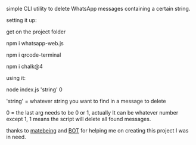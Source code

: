 simple CLI utility to delete WhatsApp messages containing a certain string.

setting it up:

get on the project folder

npm i whatsapp-web.js

npm i qrcode-terminal

npm i chalk@4

using it:

node index.js 'string' 0

'string' = whatever string you want to find in a message to delete

0 = the last arg needs to be 0 or 1, actually It can be whatever number except 1, 1 means the script will delete all found messages.

thanks to [matebeing](https://github.com/matebeing) and [BOT](https://github.com/knownasbot) for helping me on creating this project I was in need.

